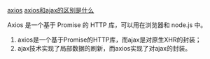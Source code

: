 <!--
 * @Author: matiastang
 * @Date: 2022-07-20 17:15:02
 * @LastEditors: matiastang
 * @LastEditTime: 2022-07-20 17:16:58
 * @FilePath: /matias-javaScript/md/JavaScript/请求/axios.md
 * @Description: axios
-->

[axios](http://www.axios-js.com/)
[axios和ajax的区别是什么](https://m.php.cn/article/486131.html)

Axios 是一个基于 Promise 的 HTTP 库，可以用在浏览器和 node.js 中。

1. axios是一个基于Promise的HTTP库，而ajax是对原生XHR的封装；
2. ajax技术实现了局部数据的刷新，而axios实现了对ajax的封装。